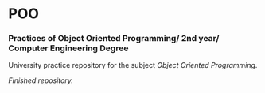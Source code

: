 # POO
### Practices of Object Oriented Programming/ 2nd year/ Computer Engineering Degree

University practice repository for the subject *Object Oriented Programming*.

*Finished repository.*  
